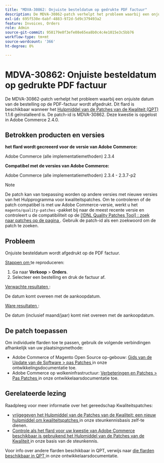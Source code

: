 ```yaml
---
title: "MDVA-30862: Onjuiste besteldatum op gedrukte PDF factuur"
description: De MDVA-30862-patch verhelpt het probleem waarbij een onjuiste datum van de bestelling op de PDF-factuur wordt afgedrukt. Deze patch is beschikbaar wanneer [Quality Patches Tool (QPT)] (https://devdocs.magento.com/guides/v2.4/comp-mgr/patching.html#mqp) 1.1.6 is geïnstalleerd. De patch-id is MDVA-30862. Deze kwestie is opgelost in Adobe Commerce 2.4.0.
exl-id: 695f530e-6abf-4883-972d-5d9c379493a2
feature: Invoices, Orders
role: Admin
source-git-commit: 958179e0f3efe08e65ea8b0c4c4e1015e3c5bb76
workflow-type: tm+mt
source-wordcount: '366'
ht-degree: 0%

---
```


# MDVA-30862: Onjuiste besteldatum op gedrukte PDF factuur

De MDVA-30862-patch verhelpt het probleem waarbij een onjuiste datum van de bestelling op de PDF-factuur wordt afgedrukt. Dit flard is beschikbaar wanneer het [ Hulpmiddel van de Patches van de Kwaliteit (QPT) ](https://devdocs.magento.com/guides/v2.4/comp-mgr/patching.html#mqp) 1.1.6 geïnstalleerd is. De patch-id is MDVA-30862. Deze kwestie is opgelost in Adobe Commerce 2.4.0.

## Betrokken producten en versies

**het flard wordt gecreeerd voor de versie van Adobe Commerce:**

Adobe Commerce (alle implementatiemethoden) 2.3.4

**Compatibel met de versies van Adobe Commerce:**

Adobe Commerce (alle implementatiemethoden) 2.3.4 - 2.3.7-p2

>[!NOTE]
>
>De patch kan van toepassing worden op andere versies met nieuwe versies van het Hulpprogramma voor kwaliteitspatches. Om te controleren of de patch compatibel is met uw Adobe Commerce-versie, werkt u het `magento/quality-patches` -pakket bij naar de meest recente versie en controleert u de compatibiliteit op de [[!DNL Quality Patches Tool] : zoek naar patches op de pagina ](https://devdocs.magento.com/quality-patches/tool.html#patch-grid) . Gebruik de patch-id als een zoekwoord om de patch te zoeken.

## Probleem

Onjuiste besteldatum wordt afgedrukt op de PDF factuur.

<u> Stappen om </u> te reproduceren:

1. Ga naar **Verkoop** > **Orders**.
1. Selecteer een bestelling en druk de factuur af.

<u> Verwachte resultaten </u>:

De datum komt overeen met de aankoopdatum.

<u> Ware resultaten </u>:

De datum (inclusief maand/jaar) komt niet overeen met de aankoopdatum.

## De patch toepassen

Om individuele flarden toe te passen, gebruik de volgende verbindingen afhankelijk van uw plaatsingsmethode:

* Adobe Commerce of Magento Open Source op-gebouw: [ Gids van de Update van de Software > pas Patches ](https://devdocs.magento.com/guides/v2.4/comp-mgr/patching/mqp.html) in onze ontwikkelingsdocumentatie toe.
* Adobe Commerce op wolkeninfrastructuur: [ Verbeteringen en Patches > Pas Patches ](https://devdocs.magento.com/cloud/project/project-patch.html) in onze ontwikkelaarsdocumentatie toe.

## Gerelateerde lezing

Raadpleeg voor meer informatie over het gereedschap Kwaliteitspatches:

* [ vrijgegeven het Hulpmiddel van de Patches van de Kwaliteit: een nieuw hulpmiddel om kwaliteitspatches ](/help/announcements/adobe-commerce-announcements/magento-quality-patches-released-new-tool-to-self-serve-quality-patches.md) in onze steunkennisbasis zelf-te dienen.
* [ Controle als het flard voor uw kwestie van Adobe Commerce beschikbaar is gebruikend het Hulpmiddel van de Patches van de Kwaliteit ](/help/support-tools/patches-available-in-qpt-tool/check-patch-for-magento-issue-with-magento-quality-patches.md) in onze basis van de steunkennis.

Voor info over andere flarden beschikbaar in QPT, verwijs naar [ die flarden beschikbaar in QPT ](https://devdocs.magento.com/quality-patches/tool.html#patch-grid) in onze ontwikkelaarsdocumentatie.
